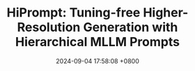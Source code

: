 ---
title:          "HiPrompt: Tuning-free Higher-Resolution Generation with Hierarchical MLLM Prompts"
date:           2024-09-04 17:58:08 +0800
selected:       true
pub:            "Arxiv"
pub_date:       "2024"
highlight: >-
   We propose HiPrompt, a new tuning-free solution that tackles the issues of object repetition and structural artifacts in higher-resolution image generation by introducing hierarchical prompts.
cover:          assets/images/covers/hiprompt.png
authors:
- Xinyu Liu
- Yingqing He
- Lanqing Guo
- Xiang Li
- Bu Jin
- Peng Li
- Yan Li
- Chi-Min Chan
- Qifeng Chen
- Wei Xue
- Wenhan Luo
- Qifeng Liu
- Yike Guo
links:
  Project Page: https://liuxinyv.github.io/HiPrompt
  Paper: https://arxiv.org/abs/2409.02919
  Code: https://github.com/Liuxinyv/HiPrompt
---